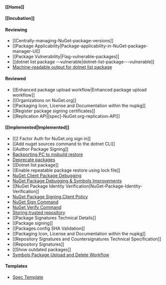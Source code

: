 #### [[Home]]

#### [[Incubation]] 

#### Reviewing

* [[Centrally-managing-NuGet-package-versions]]
* [[Package Applicability|Package-applicability-in-NuGet-package-manager-UI]]
* [[Package Vulnerability|Flag-vulnerable-packages]]
* [[dotnet list package --vulnerable|dotnet-list-package---vulnerable]]
* [Machine-readable output for dotnet list package](https://github.com/NuGet/Home/wiki/%5BSpec%5D-Machine-readable-output-for-dotnet-list-package)

#### Reviewed

* [[Enhanced package upload workflow|Enhanced package upload workflow]]
* [[Organizations on NuGet.org]]
* [[Packaging Icon, License and Documentation within the nupkg]]
* [[Register package signing certificates]]
* [[Replication API|[spec]-NuGet.org-replication-API]]

#### [[Implemented|Implemented]]

* [[2 Factor Auth for NuGet.org sign in]]
* [[Add nuget sources command to the dotnet CLI]]
* [[Author Package Signing]]
* [Backporting PC to msbuild restore](https://github.com/NuGet/Home/wiki/Backporting-PC-to-msbuild--restore)
* [Deprecate packages](https://github.com/NuGet/Home/wiki/Deprecate-packages)
* [[Dotnet list package]]
* [[Enable repeatable package restore using lock file]]
* [NuGet Client Package Debugging](https://github.com/NuGet/Home/wiki/NuGet-Client-Package-Debugging)
* [NuGet Package Debugging & Symbols Improvements](https://github.com/NuGet/Home/wiki/NuGet-Package-Debugging-&-Symbols-Improvements)
* [[NuGet Package Identity Verification|NuGet-Package-Identity-Verification]]
* [NuGet Package Signing Client Policy](https://github.com/NuGet/Home/wiki/%5BSpec%5D-NuGet-Package-Signing-Client-Policy)
* [NuGet Sign Command](https://github.com/NuGet/Home/wiki/NuGet-Sign-Command)
* [NuGet Verify Command](https://github.com/NuGet/Home/wiki/NuGet-Verify-Command)
* [Storing trusted repository](https://github.com/NuGet/Home/wiki/%5BSpec%5D-NuGet-Config-schema-changes-to-enable-trusted-signers)
* [[Package Signatures Technical Details]]
* [[Package signing]]
* [[Packages.config SHA Validation]]
* [[Packaging Icon, License and Documentation within the nupkg]]
* [[Repository Signatures and Countersignatures Technical Specification]]
* [[Repository Signatures]]
* [[Show outdated packages]]
* [Symbols Package Upload and Delete Workflow](https://github.com/NuGet/Home/wiki/Symbols-Package-Upload-and-Delete-Workflow)

#### Templates

* [Spec Template](https://github.com/NuGet/Home/blob/dev/designs/SPEC_TEMPLATE.md)
